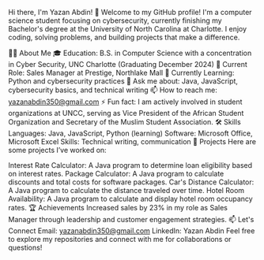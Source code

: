 Hi there, I'm Yazan Abdin! 👋
Welcome to my GitHub profile! I'm a computer science student focusing on cybersecurity, currently finishing my Bachelor's degree at the University of North Carolina at Charlotte. I enjoy coding, solving problems, and building projects that make a difference.

🧑‍💻 About Me
🎓 Education: B.S. in Computer Science with a concentration in Cyber Security, UNC Charlotte (Graduating December 2024)
💼 Current Role: Sales Manager at Prestige, Northlake Mall
🌱 Currently Learning: Python and cybersecurity practices
💬 Ask me about: Java, JavaScript, cybersecurity basics, and technical writing
📫 How to reach me: yazanabdin350@gmail.com
⚡ Fun fact: I am actively involved in student organizations at UNCC, serving as Vice President of the African Student Organization and Secretary of the Muslim Student Association.
🛠️ Skills
Languages: Java, JavaScript, Python (learning)
Software: Microsoft Office, Microsoft Excel
Skills: Technical writing, communication
📂 Projects
Here are some projects I’ve worked on:

Interest Rate Calculator: A Java program to determine loan eligibility based on interest rates.
Package Calculator: A Java program to calculate discounts and total costs for software packages.
Car's Distance Calculator: A Java program to calculate the distance traveled over time.
Hotel Room Availability: A Java program to calculate and display hotel room occupancy rates.
🏆 Achievements
Increased sales by 23% in my role as Sales Manager through leadership and customer engagement strategies.
📫 Let's Connect
Email: yazanabdin350@gmail.com
LinkedIn: Yazan Abdin
Feel free to explore my repositories and connect with me for collaborations or questions!

